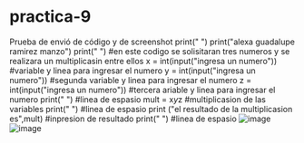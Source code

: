 # practica-9
Prueba de envió de código y de screenshot
print(" ")
print("alexa guadalupe ramirez manzo")
print(" ")
#en este codigo se solisitaran tres numeros y se realizara un multiplicasin entre ellos
x = int(input("ingresa un numero")) #variable y linea para ingresar el numero
y = int(input("ingresa un numero")) #segunda variable y linea para ingresar el numero
z = int(input("ingresa un numero")) #tercera ariable y linea para ingresar el numero
print(" ") #linea de espasio
mult = x*y*z #multiplicasion de las variables
print(" ") #linea de espasio
print ("el resultado de la multiplicasion es",mult) #inpresion de resultado
print(" ") #linea de espasio
![image](https://github.com/user-attachments/assets/2b455feb-503d-4dbf-89ea-d51179ecb7bb)
![image](https://github.com/user-attachments/assets/bcef50e2-85ca-444a-aa87-30e2d3a8aca9)

